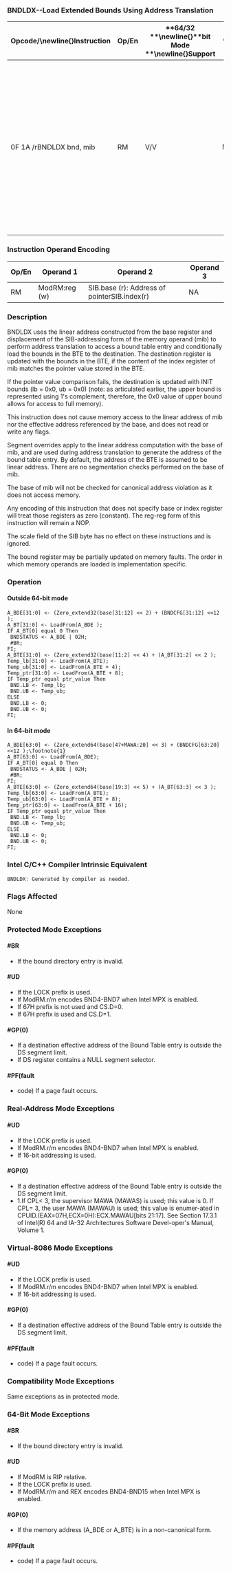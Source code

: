 ### BNDLDX--Load Extended Bounds Using Address Translation


|**Opcode/**\newline{}**Instruction**|**Op/En**|**64/32 **\newline{}**bit Mode **\newline{}**Support**|**CPUID **\newline{}**Feature **\newline{}**Flag**|**Description**|
|------------------------------------|---------|------------------------------------------------------|--------------------------------------------------|---------------|
|0F 1A /rBNDLDX bnd, mib|RM|V/V|MPX|Load the bounds stored in a bound table entry (BTE) into bnd with address translation using the base of mib and conditional on the index of mib matching the pointer value in the BTE.|
### Instruction Operand Encoding


|Op/En|Operand 1|Operand 2|Operand 3|
|-----|---------|---------|---------|
|RM|ModRM:reg (w)|SIB.base (r): Address of pointerSIB.index(r)|NA|
### Description


BNDLDX uses the linear address constructed from the base register and displacement of the SIB-addressing form of the memory operand (mib) to perform address translation to access a bound table entry and conditionally load the bounds in the BTE to the destination. The destination register is updated with the bounds in the BTE, if the content of the index register of mib matches the pointer value stored in the BTE. 

If the pointer value comparison fails, the destination is updated with INIT bounds (lb = 0x0, ub = 0x0) (note: as articulated earlier, the upper bound is represented using 1's complement, therefore, the 0x0 value of upper bound allows for access to full memory). 

This instruction does not cause memory access to the linear address of mib nor the effective address referenced by the base, and does not read or write any flags. 

Segment overrides apply to the linear address computation with the base of mib, and are used during address translation to generate the address of the bound table entry. By default, the address of the BTE is assumed to be linear address. There are no segmentation checks performed on the base of mib. 

The base of mib will not be checked for canonical address violation as it does not access memory. 

Any encoding of this instruction that does not specify base or index register will treat those registers as zero (constant). The reg-reg form of this instruction will remain a NOP.

The scale field of the SIB byte has no effect on these instructions and is ignored.

The bound register may be partially updated on memory faults. The order in which memory operands are loaded is implementation specific.


### Operation
#### Outside 64-bit mode
```info-verb
A_BDE[31:0] <-  (Zero_extend32(base[31:12] << 2) + (BNDCFG[31:12] <<12 );
A_BT[31:0]  <- LoadFrom(A_BDE );
IF A_BT[0] equal 0 Then
 BNDSTATUS <-  A_BDE | 02H; 
 #BR; 
FI;
A_BTE[31:0] <-  (Zero_extend32(base[11:2] << 4) + (A_BT[31:2] << 2 );
Temp_lb[31:0] <-  LoadFrom(A_BTE);
Temp_ub[31:0]  <- LoadFrom(A_BTE + 4);
Temp_ptr[31:0]  <- LoadFrom(A_BTE + 8);
IF Temp_ptr equal ptr_value Then
 BND.LB  <- Temp_lb; 
 BND.UB  <- Temp_ub; 
ELSE
 BND.LB  <- 0;
 BND.UB <-  0;
FI;
```
#### In 64-bit mode
```info-verb
A_BDE[63:0]  <- (Zero_extend64(base[47+MAWA:20] << 3) + (BNDCFG[63:20] <<12 );\footnote{1}
A_BT[63:0]  <- LoadFrom(A_BDE);
IF A_BT[0] equal 0 Then
 BNDSTATUS  <- A_BDE | 02H; 
 #BR; 
FI;
A_BTE[63:0] <-  (Zero_extend64(base[19:3] << 5) + (A_BT[63:3] << 3 );
Temp_lb[63:0] <-  LoadFrom(A_BTE);
Temp_ub[63:0]  <- LoadFrom(A_BTE + 8);
Temp_ptr[63:0]  <- LoadFrom(A_BTE + 16);
IF Temp_ptr equal ptr_value Then
 BND.LB <-  Temp_lb; 
 BND.UB <-  Temp_ub; 
ELSE
 BND.LB  <- 0;
 BND.UB  <- 0;
FI;
```

### Intel C/C++ Compiler Intrinsic Equivalent

```cpp
BNDLDX: Generated by compiler as needed.
```
### Flags Affected


None


### Protected Mode Exceptions

#### #BR
* If the bound directory entry is invalid.

#### #UD
* If the LOCK prefix is used.
* If ModRM.r/m encodes BND4-BND7 when Intel MPX is enabled.
* If 67H prefix is not used and CS.D=0.
* If 67H prefix is used and CS.D=1.

#### #GP(0)
* If a destination effective address of the Bound Table entry is outside the DS segment limit.
* If DS register contains a NULL segment selector.

#### #PF(fault
* code) If a page fault occurs.

### Real-Address Mode Exceptions

#### #UD
* If the LOCK prefix is used.
* If ModRM.r/m encodes BND4-BND7 when Intel MPX is enabled.
* If 16-bit addressing is used.

#### #GP(0)
* If a destination effective address of the Bound Table entry is outside the DS segment limit.
* 1.If CPL< 3, the supervisor MAWA (MAWAS) is used; this value is 0. If CPL= 3, the user MAWA (MAWAU) is used; this value is enumer-ated in CPUID.(EAX=07H,ECX=0H):ECX.MAWAU[bits 21:17]. See Section 17.3.1 of Intel(R) 64 and IA-32 Architectures Software Devel-oper's Manual, Volume 1.

### Virtual-8086 Mode Exceptions

#### #UD
* If the LOCK prefix is used.
* If ModRM.r/m encodes BND4-BND7 when Intel MPX is enabled.
* If 16-bit addressing is used.

#### #GP(0)
* If a destination effective address of the Bound Table entry is outside the DS segment limit.

#### #PF(fault
* code) If a page fault occurs.

### Compatibility Mode Exceptions



Same exceptions as in protected mode.


### 64-Bit Mode Exceptions

#### #BR
* If the bound directory entry is invalid.

#### #UD
* If ModRM is RIP relative.
* If the LOCK prefix is used.
* If ModRM.r/m and REX encodes BND4-BND15 when Intel MPX is enabled.

#### #GP(0)
* If the memory address (A_BDE or A_BTE) is in a non-canonical form.

#### #PF(fault
* code) If a page fault occurs.
